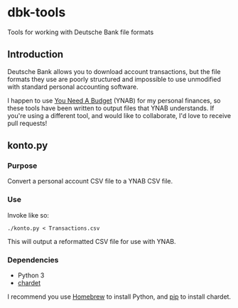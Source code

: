# dbk-tools

Tools for working with Deutsche Bank file formats

## Introduction

Deutsche Bank allows you to download account transactions, but the file formats they use are poorly structured and impossible to use unmodified with standard personal accounting software.

I happen to use [You Need A Budget](http://www.youneedabudget.com/) (YNAB) for my personal finances, so these tools have been written to output files that YNAB understands. If you're using a different tool, and would like to collaborate, I'd love to receive pull requests!

## konto.py

### Purpose

Convert a personal account CSV file to a YNAB CSV file.

### Use

Invoke like so:

```
./konto.py < Transactions.csv
```

This will output a reformatted CSV file for use with YNAB.

### Dependencies

- Python 3
- [chardet](https://pypi.python.org/pypi/chardet)

I recommend you use [Homebrew](https://github.com/Homebrew/homebrew) to install Python, and [pip](https://pypi.python.org/pypi/pip) to install chardet.
